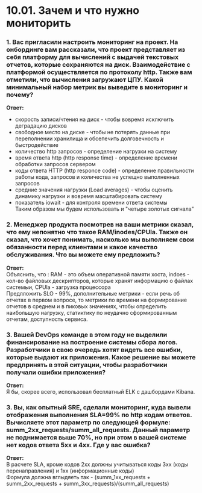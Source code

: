 # 10.01. Зачем и что нужно мониторить

### 1. Вас пригласили настроить мониторинг на проект. На онбординге вам рассказали, что проект представляет из себя платформу для вычислений с выдачей текстовых отчетов, которые сохраняются на диск. Взаимодействие с платформой осуществляется по протоколу http. Также вам отметили, что вычисления загружают ЦПУ. Какой минимальный набор метрик вы выведите в мониторинг и почему?

  **Ответ:**   
+  скорость записи/чтения на диск - чтобы вовремя исключить деградацию дисков   
+  свободное место на диске - чтобы не потерять данные при переполнении хранилища и обсепечить долговечность и быстродействие
+  количество http запросов - определение нагрузки на систему
+  время ответа http (http response time) - определение времени обработки запросов сервером
+  коды ответа HTTP (http responce code) - определение правильности работы кода, запросов и количества не успещно выполненных запросов
+  средние значения нагрузки (Load averages) - чтобы оценить динамику нагрузки и вовремя масштабировать систему
+  показатель iowait - для контроля времени ответа системы    
   Таким образом мы будем использовать и "четыре золотых сигнала"

### 2. Менеджер продукта посмотрев на ваши метрики сказал, что ему непонятно что такое RAM/inodes/CPUla. Также он сказал, что хочет понимать, насколько мы выполняем свои обязанности перед клиентами и какое качество обслуживания. Что вы можете ему предложить?

  **Ответ:**   
  Объяснить, что : RAM  - это объем оперативной памяти хоста, indoes - кол-во файловых дескрипторов, которые хранят информацию о файлах системыи, CPUla - загрузка процессора   
  Предлложить  SLO - 99%, дополнительные метрики - если речь об отчетах в первом вопросе, то метрики по времени на формирование отчетов в среднем и в пиковых значениях, чтобы определить наибольшую нагрузку,
статиктику по неудачно сформированным отчетам, доступность сервиса.

### 3. Вашей DevOps команде в этом году не выделили финансирование на построение системы сбора логов. Разработчики в свою очередь хотят видеть все ошибки, которые выдают их приложения. Какое решение вы можете предпринять в этой ситуации, чтобы разработчики получали ошибки приложения?

  **Ответ:**   
  Я бы, скорее всего, использовал бесплатный ELK с дашбордами Kibana.

### 3. Вы, как опытный SRE, сделали мониторинг, куда вывели отображения выполнения SLA=99% по http кодам ответов. Вычисляете этот параметр по следующей формуле: summ_2xx_requests/summ_all_requests. Данный параметр не поднимается выше 70%, но при этом в вашей системе нет кодов ответа 5xx и 4xx. Где у вас ошибка?

  **Ответ:**   
  В расчете SLA, кроме кодов 2xx должны учитываться коды  3xx (коды перенаправления) и 1xx (информационные коды)   
  Формула должна вглыдяеть так - (summ_1xx_requests + summ_2xx_requests + summ_3xx_requests)/(summ_all_requests)
